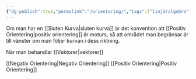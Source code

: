 ```yaml
---
{"dg-publish":true,"permalink":"/orientering/","tags":["linjäralgebra"]}
---
```


Om man har en [[Sluten Kurva\|sluten kurva]] är det konvention att [[Positiv Orientering\|positiv orientering]] är moturs, så att området man begränsar är till vänster om man följer kurvan i dess riktning.

När man behandlar [[Vektorer\|vektorer]] 

[[Negativ Orientering\|Negativ Orientering]]
[[Positiv Orientering\|Positiv Orientering]]